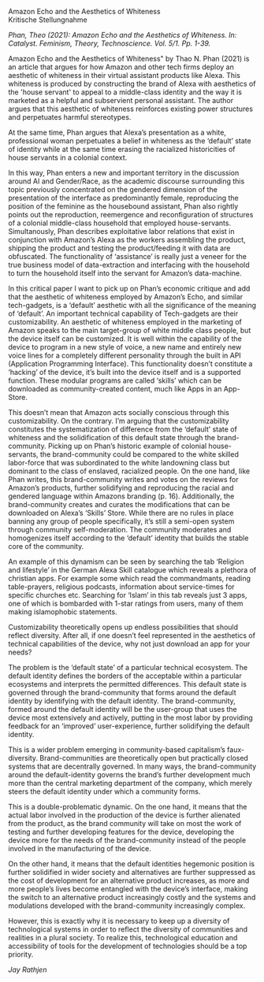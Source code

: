Amazon Echo and the Aesthetics of Whiteness  
Kritische Stellungnahme

_Phan, Theo (2021): Amazon Echo and the Aesthetics of Whiteness. In: Catalyst. Feminism, Theory, Technoscience. Vol. 5/1. Pp. 1-39._

Amazon Echo and the Aesthetics of Whiteness" by Thao N. Phan (2021) is an article that argues for how Amazon and other tech firms deploy an aesthetic of whiteness in their virtual assistant products like Alexa. This whiteness is produced by constructing the brand of Alexa with aesthetics of the 'house servant' to appeal to a middle-class identity and the way it is marketed as a helpful and subservient personal assistant. The author argues that this aesthetic of whiteness reinforces existing power structures and perpetuates harmful stereotypes.

At the same time, Phan argues that Alexa’s presentation as a white, professional woman perpetuates a belief in whiteness as the ‘default’ state of identity while at the same time erasing the racialized historicities of house servants in a colonial context.

In this way, Phan enters a new and important territory in the discussion around AI and Gender/Race, as the academic discourse surrounding this topic previously concentrated on the gendered dimension of the presentation of the interface as predominantly female, reproducing the position of the feminine as the housebound assistant, Phan also rightly points out the reproduction, reemergence and reconfiguration of structures of a colonial middle-class household that employed house-servants.  
Simultanously, Phan describes exploitative labor relations that exist in conjunction with Amazon’s Alexa as the workers assembling the product, shipping the product and testing the product/feeding it with data are obfuscated. The functionality of ‘assistance’ is really just a veneer for the true business model of data-extraction and interfacing with the household to turn the household itself into the servant for Amazon’s data-machine.

In this critical paper I want to pick up on Phan’s economic critique and add that the aesthetic of whiteness employed by Amazon’s Echo, and similar tech-gadgets, is a ‘default’ aesthetic with all the significance of the meaning of ‘default’. An important technical capability of Tech-gadgets are their customizability. An aesthetic of whiteness employed in the marketing of Amazon speaks to the main target-group of white middle class people, but the device itself can be customized. It is well within the capability of the device to program in a new style of voice, a new name and entirely new voice lines for a completely different personality through the built in API (Application Programming Interface). This functionality doesn’t constitute a ‘hacking’ of the device, it’s built into the device itself and is a supported function. These modular programs are called ‘skills’ which can be downloaded as community-created content, much like Apps in an App-Store.

This doesn’t mean that Amazon acts socially conscious through this customizability. On the contrary. I’m arguing that the customizability constitutes the systematization of difference from the ‘default’ state of whiteness and the solidification of this default state through the brand-community. Picking up on Phan’s historic example of colonial house-servants, the brand-community could be compared to the white skilled labor-force that was subordinated to the white landowning class but dominant to the class of enslaved, racialized people. On the one hand, like Phan writes, this brand-community writes and votes on the reviews for Amazon’s products, further solidifying and reproducing the racial and gendered language within Amazons branding (p. 16). Additionally, the brand-community creates and curates the modifications that can be downloaded on Alexa’s ‘Skills’ Store. While there are no rules in place banning any group of people specifically, it’s still a semi-open system through community self-moderation. The community moderates and homogenizes itself according to the ‘default’ identity that builds the stable core of the community.

An example of this dynamism can be seen by searching the tab ‘Religion and lifestyle’ in the German Alexa Skill catalogue which reveals a plethora of christian apps. For example some which read the commandmants, reading table-prayers, religious podcasts, information about service-times for specific churches etc. Searching for ‘Islam’ in this tab reveals just 3 apps, one of which is bombarded with 1-star ratings from users, many of them making islamophobic statements.

Customizability theoretically opens up endless possibilities that should reflect diversity. After all, if one doesn’t feel represented in the aesthetics of technical capabilities of the device, why not just download an app for your needs?

The problem is the ‘default state’ of a particular technical ecosystem. The default identity defines the borders of the acceptable within a particular ecosystems and interprets the permitted differences. This default state is governed through the brand-community that forms around the default identity by identifying with the default identity. The brand-community, formed around the default identity will be the user-group that uses the device most extensively and actively, putting in the most labor by providing feedback for an ‘improved’ user-experience, further solidifying the default identity.

This is a wider problem emerging in community-based capitalism’s faux-diversity. Brand-communities are theoretically open but practically closed systems that are decentrally governed. In many ways, the brand-community around the default-identity governs the brand’s further development much more than the central marketing department of the company, which merely steers the default identity under which a community forms.

This is a double-problematic dynamic. On the one hand, it means that the actual labor involved in the production of the device is further alienated from the product, as the brand community will take on most the work of testing and further developing features for the device, developing the device more for the needs of the brand-community instead of the people involved in the manufacturing of the device.

On the other hand, it means that the default identities hegemonic position is further solidified in wider society and alternatives are further suppressed as the cost of development for an alternative product increases, as more and more people’s lives become entangled with the device’s interface, making the switch to an alternative product increasingly costly and the systems and modulations developed with the brand-community increasingly complex.

However, this is exactly why it is necessary to keep up a diversity of technological systems in order to reflect the diversity of communities and realities in a plural society. To realize this, technological education and accessibility of tools for the development of technologies should be a top priority.

_Jay Rathjen_